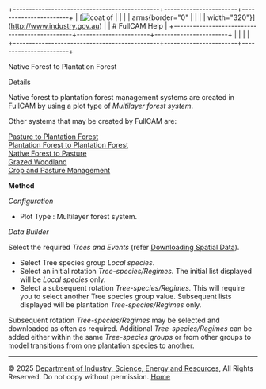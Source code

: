 +----------------------------------------------+-----------------------+-----------------------+
| [![coat of                                   |                       | [](index.htm)         |
| arms](imgs/DISER-inline_Mono.png){border="0" |                       |                       |
| width="320"}](http://www.industry.gov.au)    |                       | # FullCAM Help        |
+----------------------------------------------+-----------------------+-----------------------+
|                                              |                       |                       |
+----------------------------------------------+-----------------------+-----------------------+

Native Forest to Plantation Forest

Details

Native forest to plantation forest management systems are created in
FullCAM by using a plot type of *Multilayer forest system*.

Other systems that may be created by FullCAM are:

[Pasture to Plantation
Forest](228_Pasture%20to%20Plantation%20Forest.htm)\
[Plantation Forest to Plantation
Forest](229_Plantation%20Forest%20to%20Plantation%20Forest.htm)\
[Native Forest to Pasture](231_Native%20Forest%20to%20Pasture.htm)\
[Grazed Woodland](232_Grazed%20Woodland.htm)\
[Crop and Pasture Management](233_Crop%20and%20Pasture%20Management.htm)

**Method**

*Configuration*

- Plot Type : Multilayer forest system.

*Data Builder*

Select the required *Trees and Events* (refer [Downloading Spatial
Data](207_Downloading%20Spatial%20Data.htm)).

- Select Tree species group *Local species*.
- Select an initial rotation *Tree-species/Regimes.* The initial list
  displayed will be *Local species* only.
- Select a subsequent rotation *Tree-species/Regimes.* This will require
  you to select another Tree species group value. Subsequent lists
  displayed will be plantation *Tree-species/Regimes* only.

Subsequent rotation *Tree-species/Regimes* may be selected and
downloaded as often as required. Additional *Tree-species/Regimes* can
be added either within the same *Tree-species groups* or from other
groups to model transitions from one plantation species to another.

------------------------------------------------------------------------

© 2025 [Department of Industry, Science, Energy and
Resources](http://www.industry.gov.au "Department of Industry, Science, Energy and Resources"),
All Rights Reserved. Do not copy without permission.
[Home](index.htm "help index")
